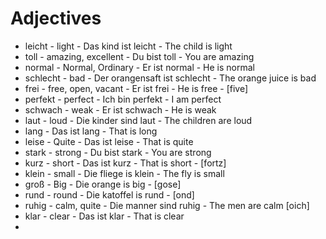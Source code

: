 # Adjectives
* leicht - light - Das kind ist leicht - The child is light
* toll - amazing, excellent - Du bist toll - You are amazing
* normal - Normal, Ordinary - Er ist normal - He is normal
* schlecht - bad - Der orangensaft ist schlecht - The orange juice is bad
* frei - free, open, vacant - Er ist frei - He is free - [five]
* perfekt - perfect - Ich bin perfekt - I am perfect
* schwach - weak - Er ist schwach - He is weak
* laut - loud - Die kinder sind laut - The children are loud
* lang - Das ist lang - That is long
* leise - Quite - Das ist leise - That is quite
* stark - strong - Du bist stark - You are strong
* kurz - short - Das ist kurz - That is short - [fortz]
* klein - small - Die fliege is klein - The fly is small
* groß - Big - Die orange is big - [gose]
* rund - round - Die katoffel is rund - [ond]
* ruhig - calm, quite - Die manner sind ruhig - The men are calm [oich]
* klar - clear - Das ist klar - That is clear
* 
